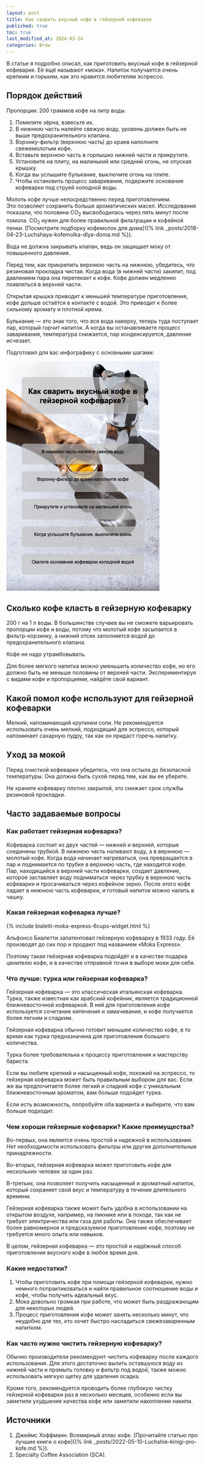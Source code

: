 ```yaml
---
layout: post
title: Как сварить вкусный кофе в гейзерной кофеварке
published: true
toc: true
last_modified_at: 2024-03-24
categories: Brew
---
```

В статье я подробно описал, как приготовить вкусный кофе в гейзерной кофеварке. 
Её ещё называют «мока». Напиток получается очень крепким и горьким, как это нравится любителям эспрессо.

## Порядок действий

Пропорции: 200 граммов кофе на литр воды.

1. Помелите зёрна, взвесьте их.
2. В нижнюю часть налейте свежую воду, уровень должен быть не выше предохранительного клапана.
3. Воронку-фильтр (верхнюю часть) до краев наполните свежемолотым кофе.
4. Вставьте верхнюю часть в горлышко нижней части и прикрутите.
5. Установите на плиту, на маленький или средний огонь, не опуская крышку.
6. Когда вы услышите булькание, выключите огонь на плите.
7. Чтобы остановить процесс заваривания, подержите основание кофеварки под струей холодной воды.

<div class="content-box-green"> Молоть кофе лучше непосредственно перед приготовлением.</div>
Это позволяет сохранить больше ароматических масел. 
Исследования показали, что половина СО<sub>2</sub> высвободилась через пять минут после помола. СО<sub>2</sub> нужен для более правильной фильтрации и кофейной пенки.
[Посмотрите подборку кофемолок для дома]({% link _posts/2018-04-23-Luchshaya-kofemolka-dlya-doma.md %}).

Вода не должна закрывать клапан, ведь он защищает моку от повышенного давления.

Перед тем, как прикрепить верхнюю часть на нижнюю, убедитесь, что резиновая прокладка чистая.
Когда вода (в нижней части) закипит, под давлением пара она перетекает к кофе. 
Кофе должен медленно появляться в верхней части. 

Открытая крышка приводит к меньшей температуре приготовления, кофе дольше остаётся в контакте с водой. 
Это приводит к более сильному аромату и плотной крема.

Булькание — это знак того, что вся вода наверху, теперь туда поступает пар, который горчит напиток. 
А когда вы останавливаете процесс заваривания, температура снижается, пар конденсируется, давление исчезает.

Подготовил для вас инфографику с основными шагами:

![Инфографика: как сварить вкусный кофе в гейзерной кофеварке](/images/moka.png)

## Сколько кофе класть в гейзерную кофеварку

200 г на 1 л воды. В большинстве случаев вы не сможете варьировать пропорции кофе и воды, 
потому что молотый кофе засыпается в фильтр-корзинку, а нижний отсек заполняется водой до предохранительного клапана.

Кофе не надо утрамбовывать. 

Для более мягкого напитка можно уменьшить количество кофе, но его должно быть не меньше половины от верхней части. 
Экспериментируя с видами кофе и пропорциями, найдёте свой вариант.

## Какой помол кофе используют для гейзерной кофеварки

Мелкий, напоминающий крупинки соли. 
Не рекомендуется использовать очень мелкий, подходящий для эспрессо, который напоминает сахарную пудру, 
так как он придаст горечь напитку.

## Уход за мокой

Перед очисткой кофеварки убедитесь, что она остыла до безопасной температуры.
Она должна быть сухой перед тем, как вы ее уберете. 

Не храните кофеварку плотно закрытой, это снижает срок службы резиновой прокладки.

## Часто задаваемые вопросы

### Как работает гейзерная кофеварка?

Кофеварка состоит из двух частей — нижней и верхней, которые соединены трубкой.
В нижнюю часть наливают воду, а в верхнюю — молотый кофе. 
Когда вода начинает нагреваться, она превращается в пар и поднимается по трубке в верхнюю часть, где находится кофе. 
Пар, находящийся в верхней части кофеварки, создает давление, которое заставляет воду подниматься через трубку в верхнюю часть кофеварки и просачиваться через кофейное зерно. 
После этого кофе падает в нижнюю часть кофеварки, и готовый напиток можно налить в чашку.

### Какая гейзерная кофеварка лучше?

{% include bialetti-moka-express-6cups-widget.html %}

Альфонсо Биалетти запатентовал гейзерную кофеварку в 1933 году.
Её производят до сих пор и продают под названием «Moka Express».

Поэтому такая гейзерная кофеварка подойдёт и в качестве подарка ценителю кофе, и в качестве отправной точки в выборе моки для себя.

### Что лучше: турка или гейзерная кофеварка?

Гейзерная кофеварка — это классическая итальянская кофеварка.
Турка, также известная как арабский кофейник, является традиционной ближневосточной кофеваркой.
В ней для приготовления кофе используется сочетание кипячения и замачивания, и кофе получается более легким и сладким.

Гейзерная кофеварка обычно готовит меньшее количество кофе, в то время как турка предназначена для приготовления большего количества.

Турка более требовательна к процессу приготовления и мастерству бариста.

Если вы любите крепкий и насыщенный кофе, похожий на эспрессо, то гейзерная кофеварка может быть правильным выбором для вас.
Если же вы предпочитаете более легкий и сладкий кофе с уникальным ближневосточным ароматом, вам больше подойдет турка.

Если есть возможность, попробуйте оба варианта и выберите, что вам больше подходит.

### Чем хороши гейзерные кофеварки? Какие преимущества?

Во-первых, она является очень простой и надежной в использовании.
Нет необходимости использовать фильтры или другие дополнительные принадлежности.

Во-вторых, гейзерная кофеварка может приготовить кофе для нескольких человек за один раз.

В-третьих, она позволяет получить насыщенный и ароматный напиток, который сохраняет свой вкус и температуру в течение длительного времени.

Гейзерная кофеварка также может быть удобна в использовании на открытом воздухе, например, на пикнике или в походе, так как не требует электричества или газа для работы.
Она также обеспечивает более равномерное и предсказуемое приготовление кофе, поэтому не требуется много опыта или навыков.

В целом, гейзерная кофеварка — это простой и надёжный способ приготовления вкусного кофе в любое время дня.

### Какие недостатки?

1. Чтобы приготовить кофе при помощи гейзерной кофеварки, нужно немного попрактиковаться и найти правильное соотношение воды и кофе, чтобы получить идеальный вкус.
2. Мока довольно громкая при работе, что может быть раздражающим для некоторых людей.
3. Процесс приготовления кофе может занять несколько минут, что неудобно для тех, кто хочет быстро насладиться свежезаваренным напитком.

### Как часто нужно чистить гейзерную кофеварку?

Обычно производители рекомендуют чистить кофеварку после каждого использования.
Для этого достаточно вылить оставшуюся воду из нижней части и промыть головку и фильтр под водой, также можно использовать мягкую щетку для удаления осадка.

Кроме того, рекомендуется проводить более глубокую чистку гейзерной кофеварки раз в несколько месяцев, особенно если вы заметили ухудшение качества кофе или заметили накопление накипи.

## Источники

1. Джеймс Хоффманн. Всемирный атлас кофе. [Прочитайте статью про лучшие книги о кофе]({% link _posts/2022-05-10-Luchshie-kinigi-pro-kofe.md %}).
2. Specialty Coffee Association (SCA).